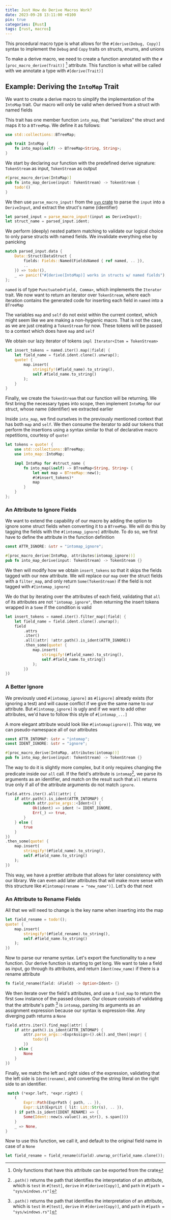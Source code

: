 ```yaml
---
title: Just How do Derive Macros Work?
date: 2023-09-28 13:11:00 +0100
pin: true
categories: [Rust]
tags: [rust, macros]
---
```


This procedural macro type is what allows for the `#[derive(Debug, Copy)]` syntax to implement the `Debug` and `Copy` traits on structs, enums, and unions

To make a derive macro, we need to create a function annotated with the `#[proc_macro_derive(Trait)]` [^proc-macro] attribute. This function is what will be called with we annotate a type with `#[derive(Trait)]`

[^proc-macro]: Only functions that have this attribute can be exported from the crate

## Example: Deriving the `IntoMap` Trait
We want to create a derive macro to simplify the implementation of the `IntoMap` trait. Our macro will only be valid when derived from a struct with named fields

This trait has one member function `into_map`, that "serializes" the struct and maps it to a `BTreeMap`. We define it as follows:
```rust
use std::collections::BTreeMap;

pub trait IntoMap {
    fn into_map(&self) -> BTreeMap<String, String>;
}
```

We start by declaring our function with the predefined derive signature: `TokenStream` as input, `TokenStream` as output
```rust
#[proc_macro_derive(IntoMap)]
pub fn into_map_derive(input: TokenStream) -> TokenStream {
    todo!()
}
```

We then use `parse_macro_input!` from the [`syn` crate](https://crates.io/crates/syn) to parse the `input` into a `DeriveInput`, and extract the struct's name (identifier)

```rust
let parsed_input = parse_macro_input!(input as DeriveInput);
let struct_name = parsed_input.ident;
```

We perform (deeply) nested pattern matching to validate our logical choice to only parse structs with named fields. We invalidate everything else by panicking

```rust
match parsed_input.data {
    Data::Struct(DataStruct {
        fields: Fields::Named(FieldsNamed { ref named, .. }),
        ..
    }) => todo!(),
    _ => panic!("#[derive(IntoMap)] works in structs w/ named fields"),
};
```

`named` is of type `Punctuated<Field, Comma>`, which implements the `Iterator` trait. We now want to return an iterator over `TokenStream`, where each iteration contains the generated code for inserting each field in `named` into a `BTreeMap`

The variables `map` and `self` do not exist within the current context, which might seem like we are making a non-hygienic macro. That is not the case, as we are just creating a `TokenStream` for now. These tokens will be passed to a context which does have `map` and `self`

We obtain our lazy iterator of tokens `impl Iterator<Item = TokenStream>`

```rust
let insert_tokens = named.iter().map(|field| {
    let field_name = field.ident.clone().unwrap();
    quote! {
        map.insert(
            stringify!(#field_name).to_string(),
            self.#field_name.to_string()
        );
    }
}
```

Finally, we create the `TokenStream` that our function will be returning. We first bring the necessary types into scope, then implement `IntoMap` for our struct, whose name (identifier) we extracted earlier

Inside `into_map`, we find ourselves in the previously mentioned context that has both `map` and `self`. We then consume the iterator to add our tokens that perform the insertions using a syntax similar to that of declarative macro repetitions, courtesy of `quote!`

```rust
let tokens = quote! {
    use std::collections::BTreeMap;
    use into_map::IntoMap;

    impl IntoMap for #struct_name {
        fn into_map(&self) -> BTreeMap<String, String> {
            let mut map = BTreeMap::new();
            #(#insert_tokens)*
            map
        }
    }
};
```

### An Attribute to Ignore Fields
We want to extend the capability of our macro by adding the option to ignore some struct fields when converting it to a `BTreeMap`. We will do this by tagging the fields with the `#[intomap_ignore]` attribute. To do so, we first have to define the attribute in the function definition

```rust
const ATTR_IGNORE: &str = "intomap_ignore";

#[proc_macro_derive(IntoMap, attributes(intomap_ignore))]
pub fn into_map_derive(input: TokenStream) -> TokenStream {}
```

We then will modify how we obtain `insert_tokens` so that it skips the fields tagged with our new attribute. We will replace our `map` over the struct fields with a `filter_map`, and only return `Some(TokenStream)` if the field is not tagged with `#[intomap_ignore]`

We do that by iterating over the attributes of each field, validating that `all` of its attributes are not `"intomap_ignore"`, then returning the insert tokens wrapped in a `Some` if the condition is valid

```rust
let insert_tokens = named.iter().filter_map(|field| {
    let field_name = field.ident.clone().unwrap();
    field
        .attrs
        .iter()
        .all(|attr| !attr.path().is_ident(ATTR_IGNORE))
        .then_some(quote! {
            map.insert(
                stringify!(#field_name).to_string(),
                self.#field_name.to_string()
            );
        })
})
```

### A Better Ignore
We previously used `#[intomap_ignore]` as `#[ignore]` already exists (for ignoring a test) and will cause conflict if we give the same name to our attribute. But `#[intomap_ignore]` is ugly and if we want to add other attributes, we'd have to follow this style of `#[intomap_...]`

A more elegant attribute would look like `#[intomap(ignore)]`. This way, we can pseudo-namespace all of our attributes

```rust
const ATTR_INTOMAP: &str = "intomap";
const IDENT_IGNORE: &str = "ignore";

#[proc_macro_derive(IntoMap, attributes(intomap))]
pub fn into_map_derive(input: TokenStream) -> TokenStream {}
```

The way to do it is slightly more complex, but it only requires changing the predicate inside our `all` call. If the field's attribute is `intomap`[^path], we parse its arguments as an identifier, and match on the result such that `all` returns true only if all of the attribute arguments do not match `ignore`.

 [^path]: `.path()` returns the path that identifies the interpretation of an attribute, which is `test` in `#[test]`, `derive` in `#[derive(Copy)]`, and `path` in `#[path = "sys/windows.rs"]`

```rust
field.attrs.iter().all(|attr| {
    if attr.path().is_ident(ATTR_INTOMAP) {
        match attr.parse_args::<Ident>() {
            Ok(ident) => ident != IDENT_IGNORE,
            Err(_) => true,
        }
    } else {
        true
    }
})
.then_some(quote! {
    map.insert(
        stringify!(#field_name).to_string(),
        self.#field_name.to_string()
    );
})
```

This way, we have a prettier attribute that allows for later consistency with our library. We can even add later attributes that will make more sense with this structure like `#[intomap(rename = "new_name")]`. Let's do that next

### An Attribute to Rename Fields

All that we will need to change is the key name when inserting into the map

```rust
let field_rename = todo!();
quote! {
    map.insert(
        stringify!(#field_rename).to_string(),
        self.#field_name.to_string()
    );
})
```

Now to parse our rename syntax. Let's export the functionality to a new function. Our derive function is starting to get long. We want to take a field as input, go through its attributes, and return `Ident(new_name)` if there is a rename attribute

```rust
fn field_rename(field: &Field) -> Option<Ident> {}
```

We then iterate over the field's attributes, and use a `find_map` to return the first `Some` instance of the passed closure. Our closure consists of validating that the attribute's path [^path] is `intomap`, parsing its arguments as an assignment expression because our syntax is expression-like.  Any diverging path returns a `None`

```rust
field.attrs.iter().find_map(|attr| {
    if attr.path().is_ident(ATTR_INTOMAP) {
        attr.parse_args::<ExprAssign>().ok().and_then(|expr| {
            todo!()
        })
    } else {
        None
    }
})
```

Finally, we match the left and right sides of the expression, validating that the left side is `Ident(rename)`, and converting the string literal on the right side to an identifier.

```rust
 match (*expr.left, *expr.right) {
    (
        Expr::Path(ExprPath { path, .. }),
        Expr::Lit(ExprLit { lit: Lit::Str(s), .. }),
    ) if path.is_ident(IDENT_RENAME) => {
        Some(Ident::new(s.value().as_str(), s.span()))
    }
    _ => None,
}
```

Now to use this function, we call it, and default to the original field name in case of a `None`

```rust
let field_rename = field_rename(&field).unwrap_or(field_name.clone());
```